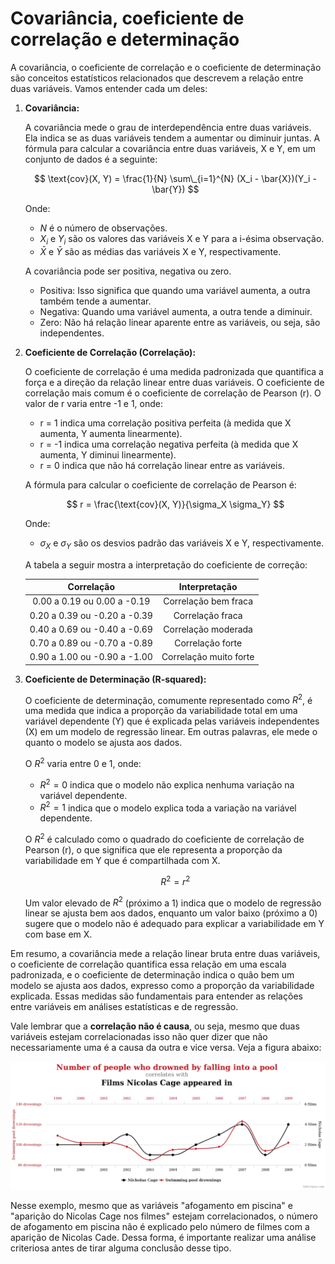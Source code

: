 # Covariância, coeficiente de correlação e determinação

A covariância, o coeficiente de correlação e o coeficiente de determinação são conceitos estatísticos relacionados que descrevem a relação entre duas variáveis. Vamos entender cada um deles:

1. **Covariância:**

   A covariância mede o grau de interdependência entre duas variáveis. Ela indica se as duas variáveis tendem a aumentar ou diminuir juntas. A fórmula para calcular a covariância entre duas variáveis, X e Y, em um conjunto de dados é a seguinte:

   $$
   \text{cov}(X, Y) = \frac{1}{N} \sum\_{i=1}^{N} (X_i - \bar{X})(Y_i - \bar{Y})
   $$

   Onde:

   - $N$ é o número de observações.
   - $X_i$ e $Y_i$ são os valores das variáveis X e Y para a i-ésima observação.
   - $\bar{X}$ e $\bar{Y}$ são as médias das variáveis X e Y, respectivamente.

   A covariância pode ser positiva, negativa ou zero.

   - Positiva: Isso significa que quando uma variável aumenta, a outra também tende a aumentar.
   - Negativa: Quando uma variável aumenta, a outra tende a diminuir.
   - Zero: Não há relação linear aparente entre as variáveis, ou seja, são independentes.

2. **Coeficiente de Correlação (Correlação):**

   O coeficiente de correlação é uma medida padronizada que quantifica a força e a direção da relação linear entre duas variáveis. O coeficiente de correlação mais comum é o coeficiente de correlação de Pearson (r). O valor de r varia entre -1 e 1, onde:

   - r = 1 indica uma correlação positiva perfeita (à medida que X aumenta, Y aumenta linearmente).
   - r = -1 indica uma correlação negativa perfeita (à medida que X aumenta, Y diminui linearmente).
   - r = 0 indica que não há correlação linear entre as variáveis.

   A fórmula para calcular o coeficiente de correlação de Pearson é:

   $$
   r = \frac{\text{cov}(X, Y)}{\sigma_X \sigma_Y}
   $$

   Onde:

   - $\sigma_X$ e $\sigma_Y$ são os desvios padrão das variáveis X e Y, respectivamente.

   A tabela a seguir mostra a interpretação do coeficiente de correção:

   |          Correlação          |     Interpretação      |
   | :--------------------------: | :--------------------: |
   | 0.00 a 0.19 ou 0.00 a -0.19  |  Correlação bem fraca  |
   | 0.20 a 0.39 ou -0.20 a -0.39 |    Correlação fraca    |
   | 0.40 a 0.69 ou -0.40 a -0.69 |  Correlação moderada   |
   | 0.70 a 0.89 ou -0.70 a -0.89 |    Correlação forte    |
   | 0.90 a 1.00 ou -0.90 a -1.00 | Correlação muito forte |

3. **Coeficiente de Determinação (R-squared):**

   O coeficiente de determinação, comumente representado como $R^2$, é uma medida que indica a proporção da variabilidade total em uma variável dependente (Y) que é explicada pelas variáveis independentes (X) em um modelo de regressão linear. Em outras palavras, ele mede o quanto o modelo se ajusta aos dados.

   O $R^2$ varia entre 0 e 1, onde:

   - $R^2 = 0$ indica que o modelo não explica nenhuma variação na variável dependente.
   - $R^2 = 1$ indica que o modelo explica toda a variação na variável dependente.

   O $R^2$ é calculado como o quadrado do coeficiente de correlação de Pearson (r), o que significa que ele representa a proporção da variabilidade em Y que é compartilhada com X.

   $$
   R^2 = r^2
   $$

   Um valor elevado de $R^2$ (próximo a 1) indica que o modelo de regressão linear se ajusta bem aos dados, enquanto um valor baixo (próximo a 0) sugere que o modelo não é adequado para explicar a variabilidade em Y com base em X.

Em resumo, a covariância mede a relação linear bruta entre duas variáveis, o coeficiente de correlação quantifica essa relação em uma escala padronizada, e o coeficiente de determinação indica o quão bem um modelo se ajusta aos dados, expresso como a proporção da variabilidade explicada. Essas medidas são fundamentais para entender as relações entre variáveis em análises estatísticas e de regressão.

Vale lembrar que a **correlação não é causa**, ou seja, mesmo que duas variáveis estejam correlacionadas isso não quer dizer que não necessariamente uma é a causa da outra e vice versa. Veja a figura abaixo:

![](./assets/exemplo-de-corelacao-nao-e-causa.png)

Nesse exemplo, mesmo que as variáveis "afogamento em piscina" e "aparição do Nicolas Cage nos filmes" estejam correlacionados, o número de afogamento em piscina não é explicado pelo número de filmes com a aparição de Nicolas Cade. Dessa forma, é importante realizar uma análise criteriosa antes de tirar alguma conclusão desse tipo.